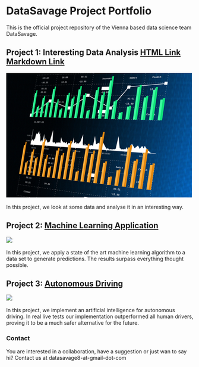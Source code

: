# DataSavage Project Portfolio

This is the official project repository of the Vienna based data science team DataSavage. 

## Project 1: Interesting Data Analysis [HTML Link](/projects/dummy_notebook.html) [Markdown Link](/projects/dummy_notebook/dummy_notebook.md)

![](/images/data_analysis_dummy.jpg)

In this project, we look at some data and analyse it in an interesting way.

## Project 2: [Machine Learning Application](/projects/project_2.py)

![](/images/machine_learning_dummy.jpg)

In this project, we apply a state of the art machine learning algorithm to a data set to generate predictions. The results surpass everything thought possible.

## Project 3: [Autonomous Driving](/projects/project_3.py)

![](/images/autonomous_driving_dummy.jpg)

In this project, we implement an artificial intelligence for autonomous driving. In real live tests our implementation outperformed all human drivers, proving it to be a much safer alternative for the future.

### Contact

You are interested in a collaboration, have a suggestion or just wan to say hi? Contact us at datasavage8-at-gmail-dot-com
